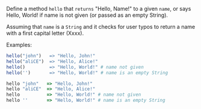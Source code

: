 Define a method ```hello``` that ```returns``` "Hello, Name!" to a given ```name```, or says Hello, World! if name is not given (or passed as an empty String).

Assuming that ```name``` is a ```String``` and it checks for user typos to return a name with a first capital letter (Xxxx).

Examples:
```R
hello("john")   => "Hello, John!"
hello("aliCE")  => "Hello, Alice!"
hello()         => "Hello, World!" # name not given
hello('')       => "Hello, World!" # name is an empty String
```
```ruby
hello "john"   => "Hello, John!"
hello "aliCE"  => "Hello, Alice!"
hello          => "Hello, World!" # name not given
hello ''       => "Hello, World!" # name is an empty String
```
